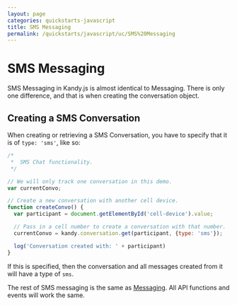```yaml
---
layout: page
categories: quickstarts-javascript
title: SMS Messaging
permalink: /quickstarts/javascript/uc/SMS%20Messaging
---
```


# SMS Messaging

SMS Messaging in Kandy.js is almost identical to Messaging. There is only one difference, and that is when creating the conversation object.

## Creating a SMS Conversation

When creating or retrieving a SMS Conversation, you have to specify that it is of `type: 'sms'`, like so:

``` javascript
/*
 *  SMS Chat functionality.
 */

// We will only track one conversation in this demo.
var currentConvo;

// Create a new conversation with another cell device.
function createConvo() {
  var participant = document.getElementById('cell-device').value;

  // Pass in a cell number to create a conversation with that number.
  currentConvo = kandy.conversation.get(participant, {type: 'sms'});

  log('Conversation created with: ' + participant)
}
```

If this is specified, then the conversation and all messages created from it will have a type of `sms`.

The rest of SMS messaging is the same as [Messaging](Messaging). All API functions and events will work the same.

